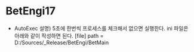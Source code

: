 # BetEngi17

 - AutoExec
    설명) 5초에 한번씩 프로세스를 체크해서 없으면 실행한다.
    ini 파일은 아래와 같이 작성하면 된다.
    [file]
    path = D:/Sources/_Release/BetEngi/BetMain

